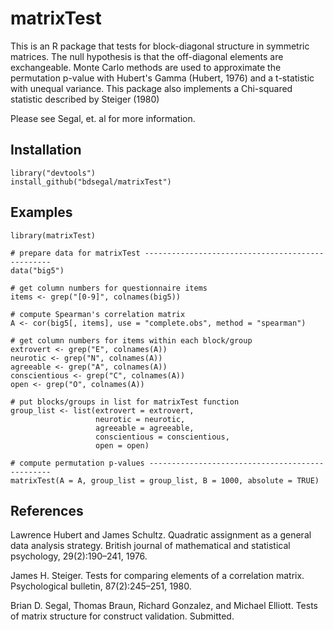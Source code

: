 # matrixTest

This is an R package that tests for block-diagonal structure in symmetric matrices. The null hypothesis is that the off-diagonal elements are exchangeable. Monte Carlo methods are used to approximate the permutation p-value with Hubert's Gamma (Hubert, 1976) and a t-statistic with unequal variance. This package also implements a Chi-squared statistic described by Steiger (1980)

Please see Segal, et. al for more information.

## Installation

```{r}
library("devtools")
install_github("bdsegal/matrixTest")
```

## Examples

```{r}
library(matrixTest)

# prepare data for matrixTest -------------------------------------------------
data("big5")

# get column numbers for questionnaire items
items <- grep("[0-9]", colnames(big5))

# compute Spearman's correlation matrix
A <- cor(big5[, items], use = "complete.obs", method = "spearman")

# get column numbers for items within each block/group
extrovert <- grep("E", colnames(A))
neurotic <- grep("N", colnames(A))
agreeable <- grep("A", colnames(A))
conscientious <- grep("C", colnames(A))
open <- grep("O", colnames(A))

# put blocks/groups in list for matrixTest function
group_list <- list(extrovert = extrovert, 
                   neurotic = neurotic, 
                   agreeable = agreeable, 
                   conscientious = conscientious,
                   open = open)

# compute permutation p-values ------------------------------------------------
matrixTest(A = A, group_list = group_list, B = 1000, absolute = TRUE)

```

## References

Lawrence Hubert and James Schultz. Quadratic assignment as a general data analysis
strategy. British journal of mathematical and statistical psychology, 29(2):190–241, 1976.

James H. Steiger. Tests for comparing elements of a correlation matrix. Psychological
bulletin, 87(2):245–251, 1980.

Brian D. Segal, Thomas Braun, Richard Gonzalez, and Michael Elliott. Tests of matrix structure for construct validation. Submitted.
<!-- Working draft available online at [https://arxiv.org/abs/[id]](https://arxiv.org/abs/[id]). -->